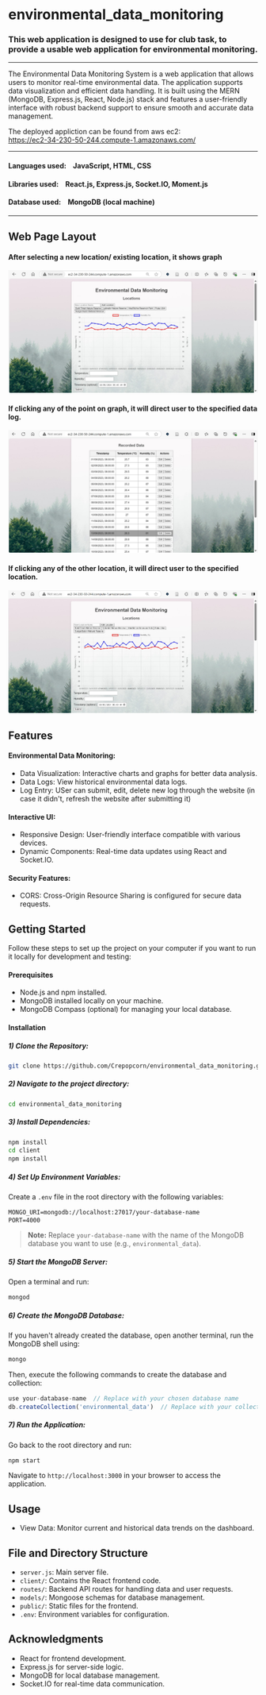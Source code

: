 # environmental_data_monitoring


### This web application is designed to use for club task, to provide a usable web application for environmental monitoring.

---

The Environmental Data Monitoring System is a web application that allows users to monitor real-time environmental data. The application supports data visualization and efficient data handling. It is built using the MERN (MongoDB, Express.js, React, Node.js) stack and features a user-friendly interface with robust backend support to ensure smooth and accurate data management.

The deployed appliction can be found from aws ec2: <br/>
https://ec2-34-230-50-244.compute-1.amazonaws.com/

---

#### Languages used: &ensp; JavaScript, HTML, CSS
#### Libraries used: &ensp; React.js, Express.js, Socket.IO, Moment.js
#### Database used: &ensp; MongoDB (local machine)

---

## Web Page Layout

#### After selecting a new location/ existing location, it shows graph
![env_page_1](https://github.com/Crepopcorn/environmental_data_monitoring/blob/main/images/env1.jpg)

#### If clicking any of the point on graph, it will direct user to the specified data log.
![env_page_2](https://github.com/Crepopcorn/environmental_data_monitoring/blob/main/images/env2.jpg)

#### If clicking any of the other location, it will direct user to the specified location.
![env_page_3](https://github.com/Crepopcorn/environmental_data_monitoring/blob/main/images/env3.jpg)
## Features


#### Environmental Data Monitoring:
- Data Visualization: Interactive charts and graphs for better data analysis.
- Data Logs: View historical environmental data logs.
- Log Entry: USer can submit, edit, delete new log through the website (in case it didn't, refresh the website after submitting it)

#### Interactive UI:
- Responsive Design: User-friendly interface compatible with various devices.
- Dynamic Components: Real-time data updates using React and Socket.IO.

#### Security Features:
- CORS: Cross-Origin Resource Sharing is configured for secure data requests.

## Getting Started

Follow these steps to set up the project on your computer if you want to run it locally for development and testing:

#### Prerequisites
- Node.js and npm installed.
- MongoDB installed locally on your machine.
- MongoDB Compass (optional) for managing your local database.

#### Installation
##### 1) Clone the Repository:

```bash
git clone https://github.com/Crepopcorn/environmental_data_monitoring.git
```

##### 2) Navigate to the project directory:

```bash
cd environmental_data_monitoring
```

##### 3) Install Dependencies:

```bash
npm install
cd client
npm install
```

##### 4) Set Up Environment Variables:

Create a `.env` file in the root directory with the following variables:

```
MONGO_URI=mongodb://localhost:27017/your-database-name
PORT=4000
```

> **Note:** Replace `your-database-name` with the name of the MongoDB database you want to use (e.g., `environmental_data`).

##### 5) Start the MongoDB Server:

Open a terminal and run:

```bash
mongod
```

##### 6) Create the MongoDB Database:

If you haven't already created the database, open another terminal, run the MongoDB shell using:

```bash
mongo
```

Then, execute the following commands to create the database and collection:

```javascript
use your-database-name  // Replace with your chosen database name
db.createCollection('environmental_data')  // Replace with your collection name if needed
```

##### 7) Run the Application:

Go back to the root directory and run:

```bash
npm start
```

Navigate to `http://localhost:3000` in your browser to access the application.

## Usage

- View Data: Monitor current and historical data trends on the dashboard.

## File and Directory Structure

- `server.js`: Main server file.
- `client/`: Contains the React frontend code.
- `routes/`: Backend API routes for handling data and user requests.
- `models/`: Mongoose schemas for database management.
- `public/`: Static files for the frontend.
- `.env`: Environment variables for configuration.

## Acknowledgments
- React for frontend development.
- Express.js for server-side logic.
- MongoDB for local database management.
- Socket.IO for real-time data communication.
